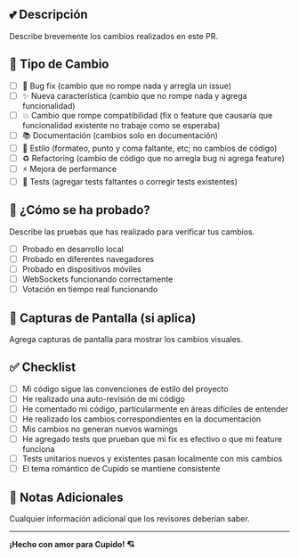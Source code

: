 ## 💕 Descripción
Describe brevemente los cambios realizados en este PR.

## 🎯 Tipo de Cambio
- [ ] 🐛 Bug fix (cambio que no rompe nada y arregla un issue)
- [ ] ✨ Nueva característica (cambio que no rompe nada y agrega funcionalidad)
- [ ] 💥 Cambio que rompe compatibilidad (fix o feature que causaría que funcionalidad existente no trabaje como se esperaba)
- [ ] 📚 Documentación (cambios solo en documentación)
- [ ] 🎨 Estilo (formateo, punto y coma faltante, etc; no cambios de código)
- [ ] ♻️ Refactoring (cambio de código que no arregla bug ni agrega feature)
- [ ] ⚡ Mejora de performance
- [ ] 🧪 Tests (agregar tests faltantes o corregir tests existentes)

## 🧪 ¿Cómo se ha probado?
Describe las pruebas que has realizado para verificar tus cambios.

- [ ] Probado en desarrollo local
- [ ] Probado en diferentes navegadores
- [ ] Probado en dispositivos móviles
- [ ] WebSockets funcionando correctamente
- [ ] Votación en tiempo real funcionando

## 📱 Capturas de Pantalla (si aplica)
Agrega capturas de pantalla para mostrar los cambios visuales.

## ✅ Checklist
- [ ] Mi código sigue las convenciones de estilo del proyecto
- [ ] He realizado una auto-revisión de mi código
- [ ] He comentado mi código, particularmente en áreas difíciles de entender
- [ ] He realizado los cambios correspondientes en la documentación
- [ ] Mis cambios no generan nuevos warnings
- [ ] He agregado tests que prueban que mi fix es efectivo o que mi feature funciona
- [ ] Tests unitarios nuevos y existentes pasan localmente con mis cambios
- [ ] El tema romántico de Cupido se mantiene consistente

## 💬 Notas Adicionales
Cualquier información adicional que los revisores deberían saber.

---
**¡Hecho con amor para Cupido! 💘**
